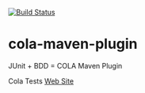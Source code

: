 [![Build Status](https://travis-ci.org/bmsantos/cola-maven-plugin.svg?branch=master)](https://travis-ci.org/bmsantos/cola-maven-plugin)

cola-maven-plugin
==================

JUnit + BDD = COLA Maven Plugin

Cola Tests [Web Site](http://bmsantos.github.io/cola-maven-plugin/)
